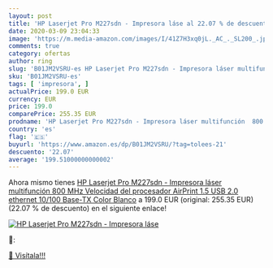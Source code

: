 ```yaml
---
layout: post
title: 'HP Laserjet Pro M227sdn - Impresora láse al 22.07 % de descuento'
date: 2020-03-09 23:04:33
image: 'https://m.media-amazon.com/images/I/41Z7H3xq0jL._AC_._SL200_.jpg'
comments: true
category: ofertas
author: ring
slug: 'B01JM2VSRU-es HP Laserjet Pro M227sdn - Impresora láser multifunción 800...'
sku: 'B01JM2VSRU-es'
tags: [ 'impresora', ]
actualPrice: 199.0 EUR
currency: EUR
price: 199.0
comparePrice: 255.35 EUR
prodname: 'HP Laserjet Pro M227sdn - Impresora láser multifunción  800 MHz Velocidad del procesador  AirPrint 1.5  USB 2.0  ethernet 10/100 Base-TX  Color Blanco'
country: 'es'
flag: '🇪🇸'
buyurl: 'https://www.amazon.es/dp/B01JM2VSRU/?tag=tolees-21'
descuento: '22.07'
average: '199.51000000000002'
---
```


Ahora mismo tienes [HP Laserjet Pro M227sdn - Impresora láser multifunción  800 MHz Velocidad del procesador  AirPrint 1.5  USB 2.0  ethernet 10/100 Base-TX  Color Blanco](https://www.amazon.es/dp/B01JM2VSRU/?tag=tolees-21) a 199.0 EUR (original: 255.35 EUR) (22.07 %  de descuento) en el siguiente enlace!

[![HP Laserjet Pro M227sdn - Impresora láse](https://m.media-amazon.com/images/I/41Z7H3xq0jL._AC_._SL200_.jpg)](https://www.amazon.es/dp/B01JM2VSRU/?tag=tolees-21)

🔎:


[🛒 Visítala!!!](https://www.amazon.es/dp/B01JM2VSRU/?tag=tolees-21)
